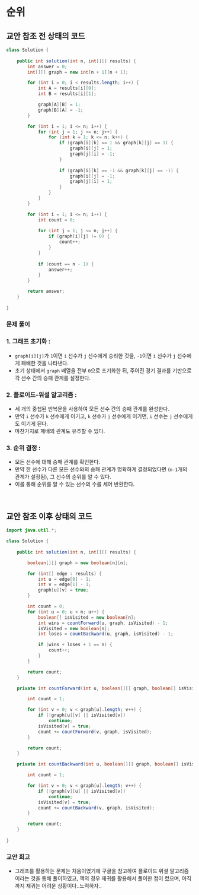# 순위

## 교안 참조 전 상태의 코드

```java
class Solution {
    
    public int solution(int n, int[][] results) {
        int answer = 0;
        int[][] graph = new int[n + 1][n + 1];

        for (int i = 0; i < results.length; i++) {
            int A = results[i][0];
            int B = results[i][1];

            graph[A][B] = 1;
            graph[B][A] = -1;
        }

        for (int i = 1; i <= n; i++) {
            for (int j = 1; j <= n; j++) {
                for (int k = 1; k <= n; k++) {
                    if (graph[i][k] == 1 && graph[k][j] == 1) {
                        graph[i][j] = 1;
                        graph[j][i] = -1;
                    }
                    
                    if (graph[i][k] == -1 && graph[k][j] == -1) {
                        graph[i][j] = -1;
                        graph[j][i] = 1;
                    }
                }
            }
        }

        for (int i = 1; i <= n; i++) {
            int count = 0;
            
            for (int j = 1; j <= n; j++) {
                if (graph[i][j] != 0) {
                    count++;
                }
            }
            
            if (count == n - 1) {
                answer++;
            }
        }

        return answer;
    }
    
}
```

### 문제 풀이

### 1. **그래프 초기화** :
- `graph[i][j]`가 `1`이면 `i` 선수가 `j` 선수에게 승리한 것을, `-1`이면 `i` 선수가 `j` 선수에게 패배한 것을 나타낸다.
- 초기 상태에서 `graph` 배열을 전부 `0`으로 초기화한 뒤, 주어진 경기 결과를 기반으로 각 선수 간의 승패 관계를 설정한다.

### 2. **플로이드-워셜 알고리즘** : 
- 세 개의 중첩된 반복문을 사용하여 모든 선수 간의 승패 관계를 완성한다. 
- 만약 `i` 선수가 `k` 선수에게 이기고, `k` 선수가 `j` 선수에게 이기면, `i` 선수는 `j` 선수에게도 이기게 된다.
- 마찬가지로 패배의 관계도 유추할 수 있다.

### 3. **순위 결정** : 
- 모든 선수에 대해 승패 관계를 확인한다.
- 만약 한 선수가 다른 모든 선수와의 승패 관계가 명확하게 결정되었다면 (`n-1`개의 관계가 설정됨), 그 선수의 순위를 알 수 있다.
- 이를 통해 순위를 알 수 있는 선수의 수를 세어 반환한다.

<br/>

## 교안 참조 이후 상태의 코드

```java
import java.util.*;

class Solution {
    
    public int solution(int n, int[][] results) {

        boolean[][] graph = new boolean[n][n];

        for (int[] edge : results) {
            int u = edge[0] - 1;
            int v = edge[1] - 1;
            graph[u][v] = true;
        }

        int count = 0;
        for (int u = 0; u < n; u++) {
            boolean[] isVisited = new boolean[n];
            int wins = countForward(u, graph, isVisited) - 1;
            isVisited = new boolean[n];
            int loses = countBackward(u, graph, isVisited) - 1;

            if (wins + loses + 1 == n) {
                count++;
            }
        }

        return count;
    }

    private int countForward(int u, boolean[][] graph, boolean[] isVisited) {

        int count = 1;

        for (int v = 0; v < graph[u].length; v++) {
            if (!graph[u][v] || isVisited[v])
                continue;
            isVisited[v] = true;
            count += countForward(v, graph, isVisited);
        }

        return count;
    }

    private int countBackward(int u, boolean[][] graph, boolean[] isVisited) {

        int count = 1;

        for (int v = 0; v < graph[u].length; v++) {
            if (!graph[v][u] || isVisited[v])
                continue;
            isVisited[v] = true;
            count += countBackward(v, graph, isVisited);
        }

        return count;
    }
    
}
```

### 교안 회고
- 그래프를 활용하는 문제는 처음이였기에 구글을 참고하여 플로이드 위셜 알고리즘이라는 것을 통해 풀이하였고, 책의 경우 재귀를 활용해서 풀이한 점이 컸으며, 아직까지 재귀는 어려운 상황이다..노력하자..